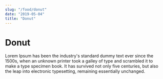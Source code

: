 ```yaml
---
slug: "/food/donut"
date: "2019-05-04"
title: "Donut"
---
```


# Donut

Lorem Ipsum has been the industry's standard dummy text ever since the 1500s, when an unknown printer took a galley of type and scrambled it to make a type specimen book. It has survived not only five centuries, but also the leap into electronic typesetting, remaining essentially unchanged.